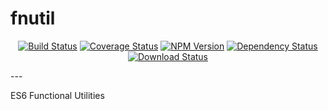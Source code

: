 # fnutil
<p align="center">
  <a href="https://travis-ci.org/f5io/fnutil"><img alt="Build Status" src="https://travis-ci.org/f5io/fnutil.svg?branch=master"></a>
  <a href="https://coveralls.io/github/f5io/fnutil?branch=master"><img alt="Coverage Status" src="https://coveralls.io/repos/f5io/fnutil/badge.svg?branch=master&service=github"></a>
  <a href="https://www.npmjs.com/package/fnutil"><img alt="NPM Version" src="https://img.shields.io/npm/v/fnutil.svg"></a>
  <a href="https://www.npmjs.com/package/fnutil"><img alt="Dependency Status" src="https://img.shields.io/david/f5io/fnutil.svg"></a>
  <a href="https://www.npmjs.com/package/fnutil"><img alt="Download Status" src="https://img.shields.io/npm/dt/fnutil.svg"></a>
</p>
---

ES6 Functional Utilities
